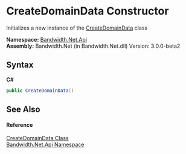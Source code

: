 ﻿# CreateDomainData Constructor 
 

Initializes a new instance of the <a href ="T_Bandwidth_Net_Api_CreateDomainData.md">CreateDomainData</a> class

**Namespace:**&nbsp;<a href ="N_Bandwidth_Net_Api.md">Bandwidth.Net.Api</a><br />**Assembly:**&nbsp;Bandwidth.Net (in Bandwidth.Net.dll) Version: 3.0.0-beta2

## Syntax

**C#**<br />
``` C#
public CreateDomainData()
```


## See Also


#### Reference
<a href ="T_Bandwidth_Net_Api_CreateDomainData.md">CreateDomainData Class</a><br /><a href ="N_Bandwidth_Net_Api.md">Bandwidth.Net.Api Namespace</a><br />